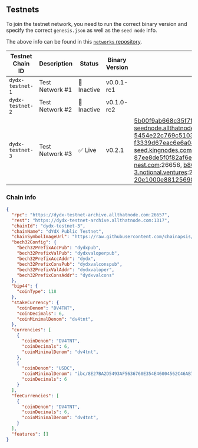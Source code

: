 ## Testnets

To join the testnet network, you need to run the correct binary version and specify the correct `genesis.json` as well as the `seed node` info.

The above info can be found in this [`networks` repository](https://github.com/dydxprotocol/networks).

| Testnet Chain ID | Description     | Status     | Binary Version | Seed Node ID and IP Address                                                                                                                                                                                                                                                                                                                                                                                                                                                            | Github                                                                    |
| ---------------- | --------------- | ---------- | -------------- | -------------------------------------------------------------------------------------------------------------------------------------------------------------------------------------------------------------------------------------------------------------------------------------------------------------------------------------------------------------------------------------------------------------------------------------------------------------------------------------- | ------------------------------------------------------------------------- |
| `dydx-testnet-1` | Test Network #1 | 🔴 Inactive | v0.0.1-rc1     |                                                                                                                                                                                                                                                                                                                                                                                                                                                                                        | [Link](https://github.com/dydxprotocol/networks/tree/main/dydx-testnet-1) |
| `dydx-testnet-2` | Test Network #2 | 🔴 Inactive | v0.1.0-rc2     |                                                                                                                                                                                                                                                                                                                                                                                                                                                                                        | [Link](https://github.com/dydxprotocol/networks/tree/main/dydx-testnet-2) |
| `dydx-testnet-3` | Test Network #3 | ✅ Live     | v0.2.1         | 5b00f9ab668c35f7fcaff9a0607da59273bee399@dydx-testnet3-seednode.allthatnode.com:26656, 5454e22c769c5103e51c336121c532e9d6289348@tenderseed.ccvalidators.com:29103, f3339d67eac6e6a082555d2db6556ee4c0ce5f61@test-dydx-seed.kingnodes.com:26856, 87ee8de5f0f82af6ee6740a30f8844bbe6434413@seed.dydx-testnet.cros-nest.com:26656, b8695dc21fa1b8395abb131e37c5bf5763b61d1d@dydx-testnet-3.notional.ventures:26656, 20e1000e88125698264454a884812746c2eb4807@seeds.lavenderfive.com:23856 | [Link](https://github.com/dydxprotocol/networks/tree/main/dydx-testnet-3) |


### Chain info
```json
{
  "rpc": "https://dydx-testnet-archive.allthatnode.com:26657",
  "rest": "https://dydx-testnet-archive.allthatnode.com:1317",
  "chainId": "dydx-testnet-3",
  "chainName": "dYdX Public Testnet",
  "chainSymbolImageUrl": "https://raw.githubusercontent.com/chainapsis/keplr-chain-registry/main/images/dydx-testnet-3/chain.png",
  "bech32Config": {
    "bech32PrefixAccPub": "dydxpub",
    "bech32PrefixValPub": "dydxvaloperpub",
    "bech32PrefixAccAddr": "dydx",
    "bech32PrefixConsPub": "dydxvalconspub",
    "bech32PrefixValAddr": "dydxvaloper",
    "bech32PrefixConsAddr": "dydxvalcons"
  },
  "bip44": {
    "coinType": 118
  },
  "stakeCurrency": {
    "coinDenom": "DV4TNT",
    "coinDecimals": 6,
    "coinMinimalDenom": "dv4tnt",
  },
  "currencies": [
    {
      "coinDenom": "DV4TNT",
      "coinDecimals": 6,
      "coinMinimalDenom": "dv4tnt",
    },
    {
      "coinDenom": "USDC",
      "coinMinimalDenom": "ibc/8E27BA2D5493AF5636760E354E46004562C46AB7EC0CC4C1CA14E9E20E2545B5",
      "coinDecimals": 6
    }
  ],
  "feeCurrencies": [
    {
      "coinDenom": "DV4TNT",
      "coinDecimals": 6,
      "coinMinimalDenom": "dv4tnt",
    }
  ],
  "features": []
}
```
